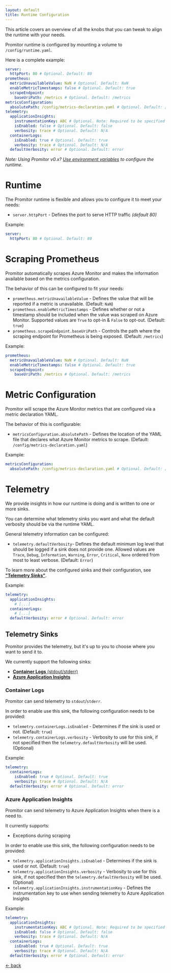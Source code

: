 ```yaml
---
layout: default
title: Runtime Configuration
---
```


This article covers an overview of all the knobs that you can tweak to align the runtime with your needs.

Promitor runtime is configured by mounting a volume to `/config/runtime.yaml`.

Here is a complete example:

```yaml
server:
  httpPort: 80 # Optional. Default: 80
prometheus:
  metricUnavailableValue: NaN # Optional. Default: NaN
  enableMetricTimestamps: false # Optional. Default: true
  scrapeEndpoint:
    baseUriPath: /metrics # Optional. Default: /metrics
metricsConfiguration:
  absolutePath: /config/metrics-declaration.yaml # Optional. Default: /config/metrics-declaration.yaml
telemetry:
  applicationInsights:
    instrumentationKey: ABC # Optional. Note: Required to be specified when turned on
    isEnabled: false # Optional. Default: false
    verbosity: trace # Optional. Default: N/A
  containerLogs:
    isEnabled: true # Optional. Default: true
    verbosity: trace # Optional. Default: N/A
  defaultVerbosity: error # Optional. Default: error
```

_Note: Using Promitor v0.x? [Use environment variables](./../v0.x/) to configure the runtime._

# Runtime
The Promitor runtime is flexible and allows you to configure it to meet your needs:
- `server.httpPort` - Defines the port to serve HTTP traffic _(default 80)_

Example:
```yaml
server:
  httpPort: 80 # Optional. Default: 80
```

# Scraping Prometheus
Promitor automatically scrapes Azure Monitor and makes the information available based on the metrics configuration.

The behavior of this can be configured to fit your needs:
- `prometheus.metricUnavailableValue` - Defines the value that will be reported if a metric is unavailable. (Default: `NaN`) 
- `prometheus.enableMetricTimestamps` - Defines whether or not a timestamp should be included when the value was scraped on Azure Monitor. Supported values are `True` to opt-in & `False` to opt-out. (Default: `true`) 
- `prometheus.scrapeEndpoint.baseUriPath` - Controls the path where the scraping endpoint for Prometheus is being exposed.  (Default: `/metrics`)

Example:
```yaml
prometheus:
  metricUnavailableValue: NaN # Optional. Default: NaN
  enableMetricTimestamps: false # Optional. Default: true
  scrapeEndpoint:
    baseUriPath: /metrics # Optional. Default: /metrics
```

# Metric Configuration
Promitor will scrape the Azure Monitor metrics that are configured via a metric declaration YAML.

The behavior of this is configurable:

- `metricsConfiguration.absolutePath` - Defines the location of the YAML file that declares what Azure Monitor metrics to scrape. (Default: `/config/metrics-declaration.yaml`)

Example:
```yaml
metricsConfiguration:
  absolutePath: /config/metrics-declaration.yaml # Optional. Default: /config/metrics-declaration.yaml
```

# Telemetry
We provide insights in how our runtime is doing and is written to one or more sinks.

You can determine what telemetry sinks you want and what the default verbosity should be via the runtime YAML.

General telemetry information can be configured:
- `telemetry.defaultVerbosity`- Defines the default minimum log level that should be logged if a sink does not provide one. Allowed values are `Trace`, `Debug`, `Information`, `Warning`, `Error`, `Critical`, `None` ordered from most to least verbose. (Default: `Error`)

To learn more about the configured sinks and their configuration, see [**"Telemetry Sinks"**](#telemetry-sinks).

Example:

```yaml
telemetry:
  applicationInsights:
    # [...]
  containerLogs:
    # [...]
  defaultVerbosity: error # Optional. Default: error
```

## Telemetry Sinks
Promitor provides the telemetry, but it's up to you to choose where you want to send it to.

We currently support the following sinks:
- [**Container Logs** (stdout/stderr)](#container-logs)
- [**Azure Application Insights**](#azure-application-insights)

### Container Logs
Promitor can send telemetry to `stdout`/`stderr`.

In order to enable use this sink, the following configuration needs to be provided:
- `telemetry.containerLogs.isEnabled` - Determines if the sink is used or not. (Default: `true`)
- `telemetry.containerLogs.verbosity` - Verbosity to use for this sink, if not specified then the `telemetry.defaultVerbosity` will be used. (Optional)

Example:

```yaml
telemetry:
  containerLogs:
    isEnabled: true # Optional. Default: true
    verbosity: trace # Optional. Default: N/A
  defaultVerbosity: error # Optional. Default: error
```

### Azure Application Insights
Promitor can send telemetry to Azure Application Insights when there is a need to.

It currently supports:
- Exceptions during scraping

In order to enable use this sink, the following configuration needs to be provided:

- `telemetry.applicationInsights.isEnabled` - Determines if the sink is used or not. (Default: `true`)
- `telemetry.applicationInsights.verbosity` - Verbosity to use for this sink, if not specified then the `telemetry.defaultVerbosity` will be used. (Optional)
- `telemetry.applicationInsights.instrumentationKey` - Defines the instrumentation key to use when sending telemetry to Azure Application Insights

Example:

```yaml
telemetry:
  applicationInsights:
    instrumentationKey: ABC # Optional. Note: Required to be specified when turned on
    isEnabled: false # Optional. Default: false
    verbosity: trace # Optional. Default: N/A
  containerLogs:
    isEnabled: true # Optional. Default: true
    verbosity: trace # Optional. Default: N/A
  defaultVerbosity: error # Optional. Default: error
```

[&larr; back](/)
